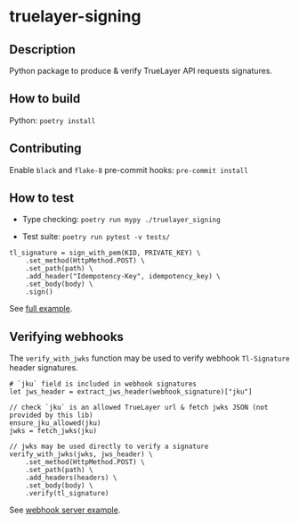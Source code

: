 # truelayer-signing

## Description

Python package to produce & verify TrueLayer API requests signatures.

## How to build

Python: `poetry install`

## Contributing
Enable `black` and `flake-8` pre-commit hooks: `pre-commit install`

## How to test
- Type checking: `poetry run mypy ./truelayer_signing`

- Test suite: `poetry run pytest -v tests/`


```
tl_signature = sign_with_pem(KID, PRIVATE_KEY) \
    .set_method(HttpMethod.POST) \
    .set_path(path) \
    .add_header("Idempotency-Key", idempotency_key) \
    .set_body(body) \
    .sign()
```
See [full example](./examples/sign-request/).

## Verifying webhooks
The `verify_with_jwks` function may be used to verify webhook `Tl-Signature` header signatures.

```
# `jku` field is included in webhook signatures
let jws_header = extract_jws_header(webhook_signature)["jku"]

// check `jku` is an allowed TrueLayer url & fetch jwks JSON (not provided by this lib)
ensure_jku_allowed(jku)
jwks = fetch_jwks(jku)

// jwks may be used directly to verify a signature
verify_with_jwks(jwks, jws_header) \
    .set_method(HttpMethod.POST) \
    .set_path(path) \
    .add_headers(headers) \
    .set_body(body) \
    .verify(tl_signature)
```

See [webhook server example](./examples/webhook-server/).
